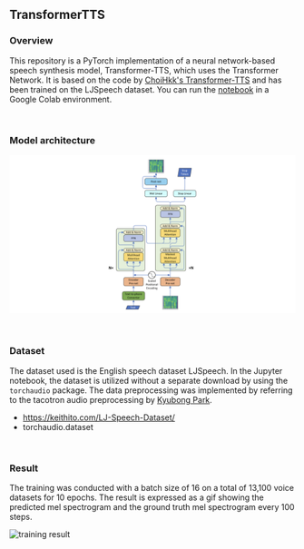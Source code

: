 ## TransformerTTS

### Overview

This repository is a PyTorch implementation of a neural network-based speech synthesis model, Transformer-TTS, which uses the Transformer Network. It is based on the code by [ChoiHkk's Transformer-TTS](https://github.com/choiHkk/Transformer-TTS/tree/main) and has been trained on the LJSpeech dataset. You can run the [notebook](https://github.com/Orca0917/TransformerTTS/blob/main/TransformerTTS.ipynb) in a Google Colab environment.

<br>

### Model architecture

![Transformer architecture](./assets/transformer-tts-architecture.png)

<br>

### Dataset

The dataset used is the English speech dataset LJSpeech. In the Jupyter notebook, the dataset is utilized without a separate download by using the `torchaudio` package. The data preprocessing was implemented by referring to the tacotron audio preprocessing by [Kyubong Park](https://github.com/Kyubyong).

* https://keithito.com/LJ-Speech-Dataset/
* torchaudio.dataset

<br>

### Result 

The training was conducted with a batch size of 16 on a total of 13,100 voice datasets for 10 epochs. The result is expressed as a gif showing the predicted mel spectrogram and the ground truth mel spectrogram every 100 steps.

![training result](./assets/transformer-tts-result.gif)

<br>
